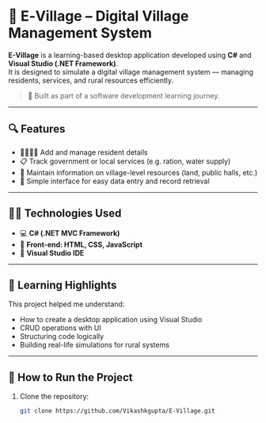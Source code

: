 
# 🏡 E‑Village – Digital Village Management System

**E-Village** is a learning-based desktop application developed using **C#** and **Visual Studio (.NET Framework)**.  
It is designed to simulate a digital village management system — managing residents, services, and rural resources efficiently.

> 🎯 Built as part of a software development learning journey.

---

## 🔍 Features

- 👨‍👩‍👧‍👦 Add and manage resident details
- 📋 Track government or local services (e.g. ration, water supply)
- 🌱 Maintain information on village-level resources (land, public halls, etc.)
- 🔐 Simple interface for easy data entry and record retrieval

---

## 🧑‍💻 Technologies Used

- 💻 **C# (.NET MVC Framework)**
- 🧩 **Front-end: HTML, CSS, JavaScript**
- 🧰 **Visual Studio IDE**

---

## 🧠 Learning Highlights

This project helped me understand:
- How to create a desktop application using Visual Studio
- CRUD operations with UI
- Structuring code logically
- Building real-life simulations for rural systems

---

## 🚀 How to Run the Project

1. Clone the repository:
   ```bash
   git clone https://github.com/Vikashkgupta/E-Village.git
